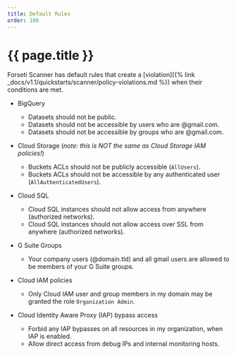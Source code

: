 ```yaml
---
title: Default Rules
order: 106
---
```


# {{ page.title }}

Forseti Scanner has default rules that create a [violation]({% link _docs/v1.1/quickstarts/scanner/policy-violations.md %}) when their conditions are met.

* BigQuery
  * Datasets should not be public.
  * Datasets should not be accessible by users who are @gmail.com.
  * Datasets should not be accessible by groups who are @gmail.com.

* Cloud Storage (_note: this is NOT the same as Cloud Storage IAM policies!_)
  * Buckets ACLs should not be publicly accessible (`AllUsers`).
  * Buckets ACLs should not be accessible by any authenticated user (`AllAuthenticatedUsers`).

* Cloud SQL
  * Cloud SQL instances should not allow access from anywhere (authorized networks).
  * Cloud SQL instances should not allow access over SSL from anywhere (authorized networks).

* G Suite Groups
  * Your company users (@domain.tld) and all gmail users are allowed to be members of your G Suite groups.

* Cloud IAM policies
  * Only Cloud IAM user and group members in my domain may be granted the role `Organization Admin`.

* Cloud Identity Aware Proxy (IAP) bypass access
  * Forbid any IAP bypasses on all resources in my organization, when IAP is enabled.
  * Allow direct access from debug IPs and internal monitoring hosts.
